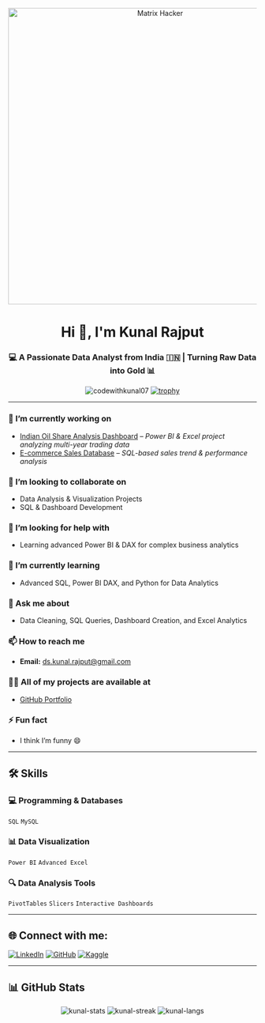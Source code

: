 <!-- MATRIX HACKER GIF -->
<p align="center">
  <img src="https://media.giphy.com/media/MC6eSuC3yyPCU/giphy.gif" width="600" alt="Matrix Hacker">
</p>

<h1 align="center">Hi 👋, I'm Kunal Rajput</h1>
<h3 align="center">💻 A Passionate Data Analyst from India 🇮🇳 | Turning Raw Data into Gold 📊</h3>

<p align="center">
  <img src="https://komarev.com/ghpvc/?username=codewithkunal07&label=Profile%20Views&color=0e75b6&style=flat" alt="codewithkunal07" /> 
  <a href="https://github.com/ryo-ma/github-profile-trophy">
    <img src="https://github-profile-trophy.vercel.app/?username=codewithkunal07&theme=matrix&margin-w=15&margin-h=15" alt="trophy" />
  </a>
</p>

---

### 🔭 I’m currently working on
- [Indian Oil Share Analysis Dashboard](https://github.com/codewithkunal07) – *Power BI & Excel project analyzing multi-year trading data*
- [E-commerce Sales Database](https://github.com/codewithkunal07) – *SQL-based sales trend & performance analysis*

### 👯 I’m looking to collaborate on
- Data Analysis & Visualization Projects
- SQL & Dashboard Development

### 🤝 I’m looking for help with
- Learning advanced Power BI & DAX for complex business analytics

### 🌱 I’m currently learning
- Advanced SQL, Power BI DAX, and Python for Data Analytics

### 💬 Ask me about
- Data Cleaning, SQL Queries, Dashboard Creation, and Excel Analytics

### 📫 How to reach me
- **Email:** ds.kunal.rajput@gmail.com

### 👨‍💻 All of my projects are available at
- [GitHub Portfolio](https://github.com/codewithkunal07)

### ⚡ Fun fact
- I think I’m funny 😄

---

## 🛠️ Skills

### 💻 Programming & Databases
`SQL` `MySQL`

### 📊 Data Visualization
`Power BI` `Advanced Excel`

### 🔍 Data Analysis Tools
`PivotTables` `Slicers` `Interactive Dashboards`

---

## 🌐 Connect with me:
[![LinkedIn](https://img.shields.io/badge/-LinkedIn-blue?style=flat&logo=linkedin)](https://www.linkedin.com/in/kunal-93a776349/) 
[![GitHub](https://img.shields.io/badge/-GitHub-black?style=flat&logo=github)](https://github.com/codewithkunal07) 
[![Kaggle](https://img.shields.io/badge/-Kaggle-blue?style=flat&logo=kaggle)](https://www.kaggle.com) 

---

## 📊 GitHub Stats
<p align="center">
  <img src="https://github-readme-stats.vercel.app/api?username=codewithkunal07&show_icons=true&theme=matrix" alt="kunal-stats" />
  <img src="https://github-readme-streak-stats.herokuapp.com/?user=codewithkunal07&theme=matrix" alt="kunal-streak" />
  <img src="https://github-readme-stats.vercel.app/api/top-langs/?username=codewithkunal07&layout=compact&theme=matrix" alt="kunal-langs" />
</p>


